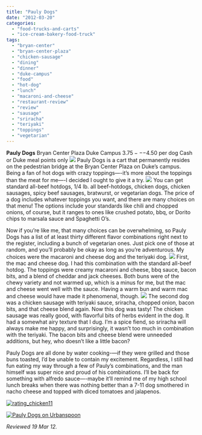 ```yaml
---
title: "Pauly Dogs"
date: "2012-03-20"
categories: 
  - "food-trucks-and-carts"
  - "ice-cream-bakery-food-truck"
tags: 
  - "bryan-center"
  - "bryan-center-plaza"
  - "chicken-sausage"
  - "dining"
  - "dinner"
  - "duke-campus"
  - "food"
  - "hot-dog"
  - "lunch"
  - "macaroni-and-cheese"
  - "restaurant-review"
  - "review"
  - "sausage"
  - "sriracha"
  - "teriyaki"
  - "toppings"
  - "vegetarian"
---
```


**Pauly Dogs** Bryan Center Plaza Duke Campus $3.75---$4.50 per dog Cash or Duke meal points only [![](http://carpedurham.com/wp-content/uploads/2012/03/paulysdogs02.jpg)](http://www.thegourmez.com/?attachment_id=) Pauly Dogs is a cart that permanently resides on the pedestrian bridge at the Bryan Center Plaza on Duke’s campus. Being a fan of hot dogs with crazy toppings—-it’s more about the toppings than the meat for me—-I decided I ought to give it a try. [![](http://carpedurham.com/wp-content/uploads/2012/03/paulysdogs05-727x1024.jpg)](http://www.thegourmez.com/?attachment_id=) You can get standard all-beef hotdogs, 1/4 lb. all beef-hotdogs, chicken dogs, chicken sausages, spicy beef sausages, bratwurst, or vegetarian dogs. The price of a dog includes whatever toppings you want, and there are many choices on that menu! The options include your standards like chili and chopped onions, of course, but it ranges to ones like crushed potato, bbq, or Dorito chips to marsala sauce and Spaghetti O’s.

Now if you’re like me, that many choices can be overwhelming, so Pauly Dogs has a list of at least thirty different flavor combinations right next to the register, including a bunch of vegetarian ones. Just pick one of those at random, and you’ll probably be okay as long as you’re adventurous. My choices were the macaroni and cheese dog and the teriyaki dog. [![](http://carpedurham.com/wp-content/uploads/2012/03/paulysdogs03.jpg)](http://www.thegourmez.com/?attachment_id=) First, the mac and cheese dog. I had this combination with the standard all-beef hotdog. The toppings were creamy macaroni and cheese, bbq sauce, bacon bits, and a blend of cheddar and jack cheeses. Both buns were of the chewy variety and not warmed up, which is a minus for me, but the mac and cheese went well with the sauce. Having a warm bun and warm mac and cheese would have made it phenomenal, though. [![](http://carpedurham.com/wp-content/uploads/2012/03/paulysdogs04.jpg)](http://www.thegourmez.com/?attachment_id=) The second dog was a chicken sausage with teriyaki sauce, sriracha, chopped onion, bacon bits, and that cheese blend again. Now this dog was tasty! The chicken sausage was really good, with flavorful bits of herbs evident in the dog. It had a somewhat airy texture that I dug. I’m a spice fiend, so sriracha will always make me happy, and surprisingly, it wasn’t too much in combination with the teriyaki. The bacon bits and cheese blend were unneeded additions, but hey, who doesn’t like a little bacon?

Pauly Dogs are all done by water cooking-—if they were grilled and those buns toasted, I’d be unable to contain my excitement. Regardless, I still had fun eating my way through a few of Pauly’s combinations, and the man himself was super nice and proud of his combinations. I’ll be back for something with alfredo sauce—-maybe it’ll remind me of my high school lunch breaks when there was nothing better than a 7-11 dog smothered in nacho cheese and topped with diced tomatoes and jalapenos.

[![](http://s3.amazonaws.com/thegourmez-wpmedia/2009/02/rating_chicken11.gif "rating_chicken11")](http://s3.amazonaws.com/thegourmez-wpmedia/2009/02/rating_chicken11.gif)

[![Pauly Dogs on Urbanspoon](http://www.urbanspoon.com/b/link/1658712/minilink.gif)](http://www.urbanspoon.com/r/25/1658712/restaurant/Duke/Pauly-Dogs-Durham)

_Reviewed 19 Mar 12._
